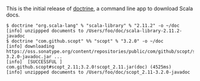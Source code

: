 This is the initial release of [doctrine](https://github.com/eed3si9n/doctrine), a command line app to download Scala docs.

    $ doctrine "org.scala-lang" % "scala-library" % "2.11.2" -o ~/doc
    [info] unzippped documents to /Users/foo/doc/scala-library-2.11.2-javadoc
    $ doctrine "com.github.scopt" %% "scopt" % "3.2.0" -o ~/doc      
    [info] downloading https://oss.sonatype.org/content/repositories/public/com/github/scopt/scopt_2.11/3.2.0/scopt_2.11-3.2.0-javadoc.jar ...
    [info]  [SUCCESSFUL ] com.github.scopt#scopt_2.11;3.2.0!scopt_2.11.jar(doc) (4525ms)
    [info] unzippped documents to /Users/foo/doc/scopt_2.11-3.2.0-javadoc
